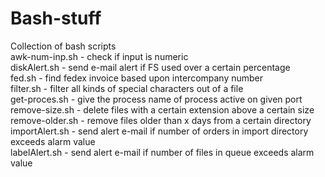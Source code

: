# Bash-stuff  
Collection of bash scripts  
  awk-num-inp.sh - check if input is numeric  
  diskAlert.sh - send e-mail alert if FS used over a certain percentage  
  fed.sh - find fedex invoice based upon intercompany number  
  filter.sh - filter all kinds of special characters out of a file  
  get-proces.sh - give the process name of process active on given port  
  remove-size.sh - delete files with a certain extension above a certain size  
  remove-older.sh - remove files older than x days from a certain directory  
  importAlert.sh - send alert e-mail if number of orders in import directory exceeds alarm value  
  labelAlert.sh - send alert e-mail if number of files in queue exceeds alarm value
